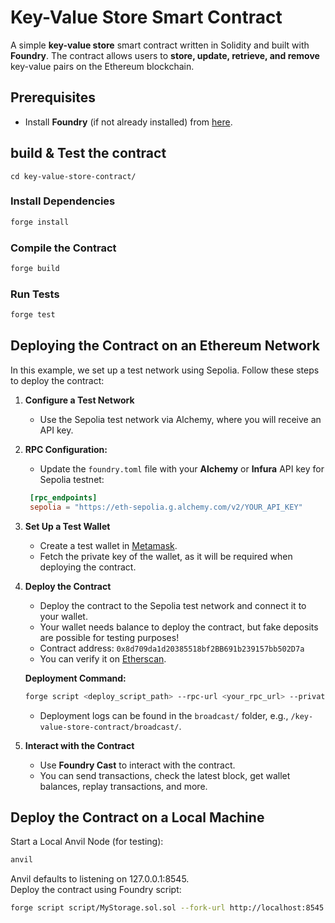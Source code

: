 
# Key-Value Store Smart Contract  
A simple **key-value store** smart contract written in Solidity and built with **Foundry**. The contract allows users to **store, update, retrieve, and remove** key-value pairs on the Ethereum blockchain.  

## Prerequisites  
- Install **Foundry** (if not already installed) from [here](https://github.com/foundry-rs/foundry?tab=readme-ov-file#installation).  
 
## build & Test the contract
`cd key-value-store-contract/`
### Install Dependencies  
```sh
forge install
```
### Compile the Contract  
```sh
forge build
```
### Run Tests  
```sh
forge test
```

## Deploying the Contract on an Ethereum Network  

In this example, we set up a test network using Sepolia. Follow these steps to deploy the contract:  

1. **Configure a Test Network**  
   - Use the Sepolia test network via Alchemy, where you will receive an API key.  

2. **RPC Configuration:**  
    - Update the `foundry.toml` file with your **Alchemy** or **Infura** API key for Sepolia testnet:  
   ```toml
    [rpc_endpoints]
    sepolia = "https://eth-sepolia.g.alchemy.com/v2/YOUR_API_KEY"
    ```

3. **Set Up a Test Wallet**  
   - Create a test wallet in [Metamask](https://metamask.io).  
   - Fetch the private key of the wallet, as it will be required when deploying the contract.  

4. **Deploy the Contract**  
   - Deploy the contract to the Sepolia test network and connect it to your wallet.  
   - Your wallet needs balance to deploy the contract, but fake deposits are possible for testing purposes!
   - Contract address: `0x8d709da1d20385518bf2BB691b239157bb502D7a`  
   - You can verify it on [Etherscan](https://etherscan.io/address/0x8d709da1d20385518bf2BB691b239157bb502D7a).  

   **Deployment Command:**  
   ```sh
   forge script <deploy_script_path> --rpc-url <your_rpc_url> --private-key <your_wallet_private_key> --broadcast
   ```
   - Deployment logs can be found in the `broadcast/` folder, e.g., `/key-value-store-contract/broadcast/`.  

5. **Interact with the Contract**  
   - Use **Foundry Cast** to interact with the contract.  
   - You can send transactions, check the latest block, get wallet balances, replay transactions, and more.  


## Deploy the Contract on a Local Machine
Start a Local Anvil Node (for testing):  
```sh
anvil
```
Anvil defaults to listening on 127.0.0.1:8545.  
Deploy the contract using Foundry script:  
```sh
forge script script/MyStorage.sol.sol --fork-url http://localhost:8545 --broadcast
```
